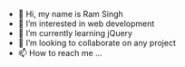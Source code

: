 - 👋 Hi, my name is Ram Singh
- 👀 I’m interested in web development
- 🌱 I’m currently learning jQuery
- 💞️ I’m looking to collaborate on any project
- 📫 How to reach me ...

<!---
Ragz-no/Ragz-no is a ✨ special ✨ repository because its `README.md` (this file) appears on your GitHub profile.
You can click the Preview link to take a look at your changes.
--->
